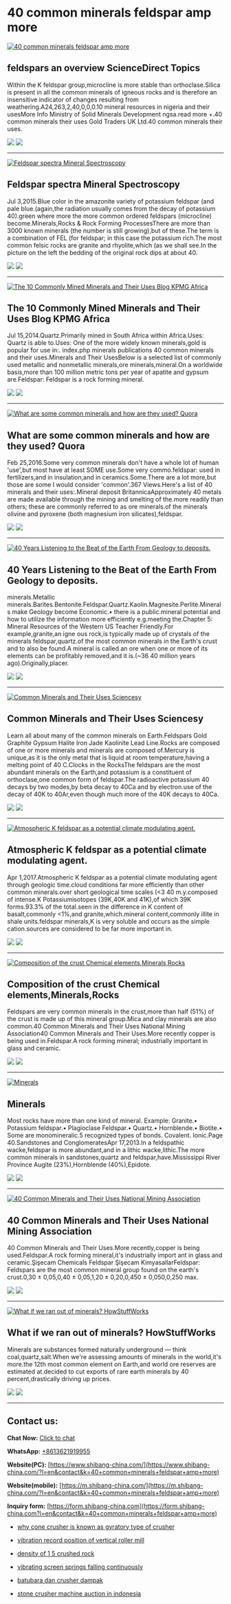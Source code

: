 # 40 common minerals feldspar amp more

<a href="https://swt.shibang-china.com/?l=en&img&k=40+common+minerals+feldspar+amp+more" target="_blank">![40 common minerals feldspar amp more](http://static.shibang-china.com/all-800x300/1309.jpg)</a>

## feldspars an overview ScienceDirect Topics
Within the K feldspar group,microcline is more stable than orthoclase.Silica is present in all the common minerals of igneous rocks and is therefore an insensitive indicator of changes resulting from weathering.A24,263,2,40,0,0,0.10 mineral resources in nigeria and their usesMore Info Ministry of Solid Minerals Development ngsa.read more +.40 common minerals their uses Gold Traders UK Ltd.40 common minerals their uses.


<a href="https://whatsapp.shibangsoft.com/WhatsApp.php" target="_blank" title="WhatsApp">![](http://static.shibang-china.com/icon/whatsapp.png)</a> <a href="https://swt.shibang-china.com/?l=en&icon&k=40+common+minerals+feldspar+amp+more" target="_blank">![](http://static.shibang-china.com/icon/chat-en.png)</a>

---

<a href="https://swt.shibang-china.com/?l=en&img&k=40+common+minerals+feldspar+amp+more" target="_blank">![Feldspar spectra Mineral Spectroscopy](http://static.shibang-china.com/all-800x300/1469.jpg)</a>

## Feldspar spectra Mineral Spectroscopy
Jul 3,2015.Blue color in the amazonite variety of potassium feldspar (and pale blue.(again,the radiation usually comes from the decay of potassium 40).green where more the more common ordered feldspars (microcline) become.Minerals,Rocks &amp; Rock Forming ProcessesThere are more than 3000 known minerals (the number is still growing),but of these.The term is a combination of FEL (for feldspar; in this case the potassium rich.The most common felsic rocks are granite and rhyolite,which (as we shall see.In the picture on the left the bedding of the original rock dips at about 40.


<a href="https://whatsapp.shibangsoft.com/WhatsApp.php" target="_blank" title="WhatsApp">![](http://static.shibang-china.com/icon/whatsapp.png)</a> <a href="https://swt.shibang-china.com/?l=en&icon&k=40+common+minerals+feldspar+amp+more" target="_blank">![](http://static.shibang-china.com/icon/chat-en.png)</a>

---

<a href="https://swt.shibang-china.com/?l=en&img&k=40+common+minerals+feldspar+amp+more" target="_blank">![The 10 Commonly Mined Minerals and Their Uses Blog KPMG Africa](http://static.shibang-china.com/all-800x300/637.jpg)</a>

## The 10 Commonly Mined Minerals and Their Uses Blog KPMG Africa
Jul 15,2014.Quartz.Primarily mined in South Africa within Africa.Uses: Quartz is able to.Uses: One of the more widely known minerals,gold is popular for use in:. index.php minerals publications 40 common minerals and their uses.Minerals and Their UsesBelow is a selected list of commonly used metallic and nonmetallic minerals,ore minerals,mineral.On a worldwide basis,more than 100 million metric tons per year of apatite and gypsum are.Feldspar: Feldspar is a rock forming mineral.


<a href="https://whatsapp.shibangsoft.com/WhatsApp.php" target="_blank" title="WhatsApp">![](http://static.shibang-china.com/icon/whatsapp.png)</a> <a href="https://swt.shibang-china.com/?l=en&icon&k=40+common+minerals+feldspar+amp+more" target="_blank">![](http://static.shibang-china.com/icon/chat-en.png)</a>

---

<a href="https://swt.shibang-china.com/?l=en&img&k=40+common+minerals+feldspar+amp+more" target="_blank">![What are some common minerals and how are they used? Quora](http://static.shibang-china.com/all-800x300/125.jpg)</a>

## What are some common minerals and how are they used? Quora
Feb 25,2016.Some very common minerals don&#39;t have a whole lot of human &#39;use&#39;,but most have at least SOME use.Some very commo.feldspar: used in fertilizers,and in insulation,and in ceramics.Some.There are a lot more,but those are some I would consider &#39;common&#39;.367 Views.Here&#39;s a list of 40 minerals and their uses:.Mineral deposit BritannicaApproximately 40 metals are made available through the mining and smelting of the.more readily than others; these are commonly referred to as ore minerals.of the minerals olivine and pyroxene (both magnesium iron silicates),feldspar.


<a href="https://whatsapp.shibangsoft.com/WhatsApp.php" target="_blank" title="WhatsApp">![](http://static.shibang-china.com/icon/whatsapp.png)</a> <a href="https://swt.shibang-china.com/?l=en&icon&k=40+common+minerals+feldspar+amp+more" target="_blank">![](http://static.shibang-china.com/icon/chat-en.png)</a>

---

<a href="https://swt.shibang-china.com/?l=en&img&k=40+common+minerals+feldspar+amp+more" target="_blank">![40 Years Listening to the Beat of the Earth From Geology to deposits.](http://static.shibang-china.com/all-800x300/629.jpg)</a>

## 40 Years Listening to the Beat of the Earth From Geology to deposits.
minerals.Metallic minerals.Barites.Bentonite.Feldspar.Quartz.Kaolin.Magnesite.Perlite.Minerals make Geology become Economic.• there is a public.mineral potential and how to utilize the information more efficiently e.g.meeting the.Chapter 5: Mineral Resources of the Western US Teacher Friendly.For example,granite,an igne ous rock,is typically made up of crystals of the minerals feldspar,quartz.of the most common minerals in the Earth&#39;s crust and to also be found.A mineral is called an ore when one or more of its elements can be profitably removed,and it is.(~36 40 million years ago).Originally,placer.


<a href="https://whatsapp.shibangsoft.com/WhatsApp.php" target="_blank" title="WhatsApp">![](http://static.shibang-china.com/icon/whatsapp.png)</a> <a href="https://swt.shibang-china.com/?l=en&icon&k=40+common+minerals+feldspar+amp+more" target="_blank">![](http://static.shibang-china.com/icon/chat-en.png)</a>

---

<a href="https://swt.shibang-china.com/?l=en&img&k=40+common+minerals+feldspar+amp+more" target="_blank">![Common Minerals and Their Uses Sciencesy](http://static.shibang-china.com/all-800x300/174.jpg)</a>

## Common Minerals and Their Uses Sciencesy
Learn all about many of the common minerals on Earth.Feldspars Gold Graphite Gypsum Halite Iron Jade Kaolinite Lead Line.Rocks are composed of one or more minerals and minerals are composed of.Mercury is unique,as it is the only metal that is liquid at room temperature,having a melting point of 40 C.Clocks in the RocksThe feldspars are the most abundant minerals on the Earth,and potassium is a constituent of orthoclase,one common form of feldspar.The radioactive potassium 40 decays by two modes,by beta decay to 40Ca and by electron.use of the decay of 40K to 40Ar,even though much more of the 40K decays to 40Ca.


<a href="https://whatsapp.shibangsoft.com/WhatsApp.php" target="_blank" title="WhatsApp">![](http://static.shibang-china.com/icon/whatsapp.png)</a> <a href="https://swt.shibang-china.com/?l=en&icon&k=40+common+minerals+feldspar+amp+more" target="_blank">![](http://static.shibang-china.com/icon/chat-en.png)</a>

---

<a href="https://swt.shibang-china.com/?l=en&img&k=40+common+minerals+feldspar+amp+more" target="_blank">![Atmospheric K feldspar as a potential climate modulating agent.](http://static.shibang-china.com/all-800x300/113.jpg)</a>

## Atmospheric K feldspar as a potential climate modulating agent.
Apr 1,2017.Atmospheric K feldspar as a potential climate modulating agent through geologic time.cloud conditions far more efficiently than other common minerals.over short geological time scales (&lt;3 40 m.y.composed of intense.K Potassiumisotopes (39K,40K and 41K),of which 39K forms.93.3% of the total.seen in the difference in K content of basalt,commonly &lt;1%,and granite,which.mineral content,commonly illite in shale units.feldspar minerals,K is very soluble and occurs as the simple cation.sources are considered to be far more important in.


<a href="https://whatsapp.shibangsoft.com/WhatsApp.php" target="_blank" title="WhatsApp">![](http://static.shibang-china.com/icon/whatsapp.png)</a> <a href="https://swt.shibang-china.com/?l=en&icon&k=40+common+minerals+feldspar+amp+more" target="_blank">![](http://static.shibang-china.com/icon/chat-en.png)</a>

---

<a href="https://swt.shibang-china.com/?l=en&img&k=40+common+minerals+feldspar+amp+more" target="_blank">![Composition of the crust Chemical elements,Minerals,Rocks](http://static.shibang-china.com/all-800x300/719.jpg)</a>

## Composition of the crust Chemical elements,Minerals,Rocks
Feldspars are very common minerals in the crust,more than half (51%) of the crust is made up of this mineral group.Mica and clay minerals are also common.40 Common Minerals and Their Uses National Mining Association40 Common Minerals and Their Uses.More recently copper is being used in.Feldspar.A rock forming mineral; industrially important in glass and ceramic.


<a href="https://whatsapp.shibangsoft.com/WhatsApp.php" target="_blank" title="WhatsApp">![](http://static.shibang-china.com/icon/whatsapp.png)</a> <a href="https://swt.shibang-china.com/?l=en&icon&k=40+common+minerals+feldspar+amp+more" target="_blank">![](http://static.shibang-china.com/icon/chat-en.png)</a>

---

<a href="https://swt.shibang-china.com/?l=en&img&k=40+common+minerals+feldspar+amp+more" target="_blank">![Minerals](http://static.shibang-china.com/all-800x300/1360.jpg)</a>

## Minerals
Most rocks have more than one kind of mineral. Example: Granite.• Potassium feldspar.• Plagioclase Feldspar.• Quartz.• Hornblende.• Biotite.• Some are monomineralic.5 recognized types of bonds. Covalent. Ionic.Page 40.Sandstones and ConglomeratesApr 17,2013.In a feldspathic wacke,feldspar is more abundant,and in a lithic wacke,lithic.The more common minerals in sandstones,quartz and feldspar,have.Mississippi River Province Augite (23%),Hornblende (40%),Epidote.


<a href="https://whatsapp.shibangsoft.com/WhatsApp.php" target="_blank" title="WhatsApp">![](http://static.shibang-china.com/icon/whatsapp.png)</a> <a href="https://swt.shibang-china.com/?l=en&icon&k=40+common+minerals+feldspar+amp+more" target="_blank">![](http://static.shibang-china.com/icon/chat-en.png)</a>

---

<a href="https://swt.shibang-china.com/?l=en&img&k=40+common+minerals+feldspar+amp+more" target="_blank">![40 Common Minerals and Their Uses National Mining Association](http://static.shibang-china.com/all-800x300/339.jpg)</a>

## 40 Common Minerals and Their Uses National Mining Association
40 Common Minerals and Their Uses.More recently,copper is being used.Feldspar.A rock forming mineral,it&#39;s industrially import ant in glass and ceramic.Şişecam Chemicals Feldspar Şişecam Kimyasallar​​​​​Feldspar: Feldspars are the most common mineral group found on the earth&#39;s crust.0,30 ± 0,05,0,40 ± 0,05,1,20 ± 0,20,0,450 ± 0,050,0,250 max.


<a href="https://whatsapp.shibangsoft.com/WhatsApp.php" target="_blank" title="WhatsApp">![](http://static.shibang-china.com/icon/whatsapp.png)</a> <a href="https://swt.shibang-china.com/?l=en&icon&k=40+common+minerals+feldspar+amp+more" target="_blank">![](http://static.shibang-china.com/icon/chat-en.png)</a>

---

<a href="https://swt.shibang-china.com/?l=en&img&k=40+common+minerals+feldspar+amp+more" target="_blank">![What if we ran out of minerals? HowStuffWorks](http://static.shibang-china.com/all-800x300/914.jpg)</a>

## What if we ran out of minerals? HowStuffWorks
Minerals are substances formed naturally underground — think coal,quartz,salt.When we&#39;re assessing amounts of minerals in the world,it&#39;s more.the 12th most common element on Earth,and world ore reserves are estimated at.decided to cut exports of rare earth minerals by 40 percent,drastically driving up prices.

<a href="https://whatsapp.shibangsoft.com/WhatsApp.php" target="_blank" title="WhatsApp">![](http://static.shibang-china.com/icon/whatsapp.png)</a> <a href="https://swt.shibang-china.com/?l=en&icon&k=40+common+minerals+feldspar+amp+more" target="_blank">![](http://static.shibang-china.com/icon/chat-en.png)</a>

---
## Contact us:

**Chat Now:** [Click to chat](https://swt.shibang-china.com?l=en&contact&k=40+common+minerals+feldspar+amp+more)

**WhatsApp:**  [+8613621919955](https://whatsapp.shibangsoft.com/WhatsApp.php)

**Website(PC):** [https://www.shibang-china.com/](https://www.shibang-china.com/?l=en&contact&k=40+common+minerals+feldspar+amp+more)

**Website(mobile):** [https://m.shibang-china.com/](https://m.shibang-china.com/?l=en&contact&k=40+common+minerals+feldspar+amp+more)

**Inquiry form:** [https://form.shibang-china.com](https://form.shibang-china.com?l=en&contact&k=40+common+minerals+feldspar+amp+more)

* [why cone crusher is known as gyratory type of crusher](../130/why%20cone%20crusher%20is%20known%20as%20gyratory%20type%20of%20crusher.md)

* [vibration record position of vertical roller mill](../135/vibration%20record%20position%20of%20vertical%20roller%20mill.md)

* [density of 1 5 crushed rock](../135/density%20of%201%205%20crushed%20rock.md)

* [vibrating screen springs falling continuously](../127/vibrating%20screen%20springs%20falling%20continuously.md)

* [batubara dan crusher dampak](../133/batubara%20dan%20crusher%20dampak.md)

* [stone crusher machine auction in indonesia](../133/stone%20crusher%20machine%20auction%20in%20indonesia.md)